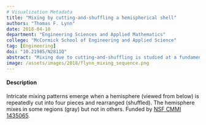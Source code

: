 ```yaml
---
# Visualization Metadata
title: "Mixing by cutting-and-shuffling a hemispherical shell"
authors: "Thomas F. Lynn"
date: 2018-04-10
department: "Engineering Sciences and Applied Mathematics"
college: "McCormick School of Engineering and Applied Science"
tag: [Engineering]
doi: "10.21985/N2811Q"
abstract: "Mixing due to cutting-and-shuffling is studied at a fundamental level using 2D mappings known as Piecewise Isometries (PWI) which can create beautiful mixing patterns. The PWI studied here splits a hemispherical shell (HS) into four curved triangular pieces that are rearranged to make a shuffled HS. Applying the PWI repeatedly (1, 20, and 20,000 times) to an initial condition (left) reveals circular regions devoid of mixing and regions that appear well-mixed (gray), the size of which determine how well the HS is mixed. PWI operations on initial conditions like those shown require highly parallel computation on a GPU to allow adequate repetition to resolve mixing patterns. The behavior of PWIs can be used to design efficient mixing systems. Funded by NSF CMMI 1435065."
image: /assets/images/2018/flynn_mixing_sequence.png
---
```

#### Description
Intricate mixing patterns emerge when a hemisphere (viewed from below) is repeatedly cut into four pieces and rearranged (shuffled). The hemisphere mixes in some regions (gray) but not in others. Funded by [NSF CMMI 1435065](https://www.nsf.gov/awardsearch/showAward?AWD_ID=1435065).
